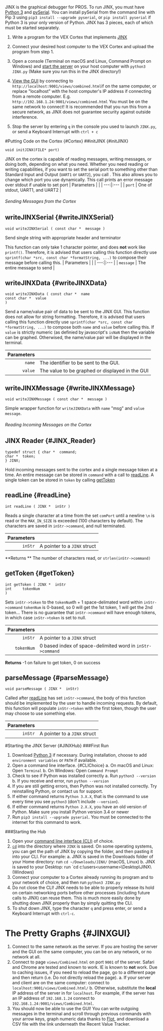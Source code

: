 JINX is the graphical debugger for PROS. To run JINX, you must have [Python 3](https://www.python.org/downloads/) and [pySerial](http://pyserial.readthedocs.io/en/latest/pyserial.html). You can install pySerial from the command line with Pip 3 using `pip3 install --upgrade pyserial`, or `pip install pyserial` if Python 3 is your only version of Python. JINX has 3 pieces, each of which must be started separately.

1. Write a program for the VEX Cortex that implements [JINX][JINX on Cortex]

2. Connect your desired host computer to the VEX Cortex and upload the program from step 1.
3. Open a console (Terminal on macOS and Linux, Command Prompt on Windows) and [start the server][JINX Hub] on your host computer with `python3 JINX.py` (Make sure you run this in the JINX directory!)

4. [View the GUI][JINX GUI] by connecting to `http://localhost:9001/views/combined.html`if on the same computer, or replace "localhost" with the host computer's IP address if connecting from a remote computer. E.g. `http://192.168.1.24:9001/views/combined.html`
You must be on the same network to connect!   It is recommended that you run this from a secure network, as JINX does not guarantee security against outside interference.

5. Stop the server by entering `q` in the console you used to launch `JINX.py`, or send a Keyboard Interrupt with `ctrl + c`


#Putting Code on the Cortex {#Cortex}
##initJINX {#initJINX}
```
void initJINX(FILE* port)
```

JINX on the cortex is capable of reading messages, writing messages, or doing both, depending on what you need.
Whether you need reading or writing capabilities, if you want to set the serial port to something other than Standard Input and Output (`UART1` or `UART2`), you call . This also allows you to change which port you use dynamically.  This call prints an error message over stdout if unable to set port
| Parameters | |
| ---:|:--- |
| `port` | One of stdout, UART1, and UART2 |


###### Sending Messages from the Cortex
## writeJINXSerial {#writeJINXSerial}
```
void writeJINXSerial ( const char *  message )
```
Send single string with appropriate header and terminator

This function can only take 1 character pointer, and does __not__ work like `printf()`. Therefore, it is advised that users calling this function directly use `sprintf(char *src, const char *formatString, ...)` to compose their message before calling this.
| Parameters | |
| ---:|:--- |
| `message` | The entire message to send |

## writeJINXData {#writeJINXData}
```
void writeJINXData ( const char *  name
const char *  value
)
```
Send a name/value pair of data to be sent to the JINX GUI. This function does not allow for string formatting. Therefore, it is advised that users calling this function directly use `sprintf(char *src, const char *formatString, ...)` to compose both `name` and `value` before calling this.
If `value` is strictly numeric (as definied by javascript's `isNaN` then the variable can be graphed. Otherwised, the name/value pair will be displayed in the terminal.

| Parameters | |
| ---:|:--- |
| `name` | The identifier to be sent to the GUI. |
| `value` | The value to be graphed or displayed in the GUI |


## writeJINXMessage {#writeJINXMessage}
```
void writeJINXMessage ( const char *  message )
```
Simple wrapper function for `writeJINXData` with `name` "msg" and `value` `message`.

###### Reading Incoming Messages on the Cortex
## JINX Reader {#JINX_Reader}
```
typedef struct { char *  command;
char *  token;
} JINX;
```
Hold incoming messages sent to the cortex and a single message token at a time.
An entire message can be stored in `command` with a call to [readLine](#readline).
A single token can be stored in `token` by calling [getToken](#getToken)

## readLine {#readLine}
```
int readLine ( JINX *  inStr )
```
Reads a single character at a time from the set `comPort` until a newline `\n` is read or the `MAX_IN_SIZE` is exceeded (100 characters by default). The characters are saved in `inStr->command`, and null terminated.

| Parameters | |
| ---:|:--- |
| `inStr` | A pointer to a `JINX` struct |

**Returns ** The number of characters read, or `strlen(inStr->command)`

## getToken {#getToken}
```
int getToken ( JINX *  inStr
int     tokenNum
)
```
Sets `inStr->token` to the `tokenNum`th + 1 space-delimated word within `inStr->command`
`tokenNum` is 0-based, so 0 will get the 1st token, 1 will get the 2nd token...
There is no guarantee that `inStr->command` will have enough tokens, in which case `inStr->token` is set to null.

| Parameters | |
| ---:|:--- |
| `inStr` | A pointer to a `JINX` struct |
| `tokenNum` | 0 based index of space-delimited word in `inStr->command` |

**Returns** -1 on failure to get token, 0 on success

## parseMessage {#parseMessage}
```
void parseMessage ( JINX *  inStr)
```
Called after [readLine](#readLine) has set `inStr->command`, the body of this function should be implemented by the user to handle incoming requests.
By default, this function will populate `inStr->token` with the first token, though the user may choose to use something else.

| Parameters | |
| ---:|:--- |
| `inStr` | A pointer to a `JINX` struct |

#Starting the JINX Server {#JINXHub}
###First Run
1. Download [Python 3](https://www.python.org/downloads/) if necessary. During installation, choose to add `environment variables` or `PATH` if available.
2. Open a command line interface.   {#CLIChoice}
a. On macOS and Linux: Open `Terminal`
b. On Windows:               Open `Command Prompt`
3. Check to see if Python was installed correctly
a. Run `python3 --version`
b. If you receive and error, run `python --version`
1. If you are still getting errors, then Python was not installed correctly. Try reinstalling Python, or contact us for support.
2. If either command returns `Python 3.X.X`, that is the command to use every time you see `python3` (don't include `--version`).
3. If either command returns `Python 2.X.X`, you have an old version of Python. Make sure you install Python version 3.4 or newer
4. Run `pip3 install --upgrade pyserial`. You must be connected to the internet for this command to work.

###Starting the Hub
1. Open your [command line interface (CLI)](#CLIChoice) of choice.
2. [`cd`](https://en.wikipedia.org/wiki/Cd_(command)) into the directory where `JINX` is saved. On some operating systems, you can get the path of JINX by copying the folder, and then pasting it into your CLI. For example:
a. JINX is saved in the Downloads folder of your Home directory: run `cd ~/Downloads/JINX/` (macOS, Linux)
b. JINX is saved to your Desktop: run `cd c:\users\<username>\Desktop\JINX\ (Windows)
3. Connect your computer to a Cortex already running its program and to your network of choice, and then run `python3 JINX.py`
4. Do not close the CLI! JINX needs to be able to properly release its hold on certain networking ports before other processes (including future calls to JINX) can reuse them. This is much more easily done by shutting down JINX properly than by simply  quitting the CLI.
5. To shut down JINX, type the character `q` and press enter, or send a Keyboard Interrupt with `ctrl-c`.

# The Pretty Graphs {#JINXGUI}
1. Connect to the same network as the server. If you are hosting the server and the GUI on the same computer, you can be on any network, or no network at all.
2. Connect to page `views/Combined.html` on port `9001` of the server.  Safari and Chrome are tested and known to work. IE is known to __not__ work. Due to caching issues, if you need to reload the page, go to a different page and then return (i.e. Do not directly reload the page).
a. If your server and client are on the same computer: connect to `localhost:9001/views/Combined.html/`
b. Otherwise, substitute the __local__ IP address of the server in for `localhost`. For example, if the server has an IP address of `192.168.1.24` connect to  `192.168.1.24:9001/views/Combined.html`.
3. You should now be able to use the GUI! You can write outgoing messages in the terminal and scroll through previous commands with your arrow keys, graph numeric data thanks to [Flot](http://www.flotcharts.org), and download a CSV file with the link underneath the Recent Value Tracker.

[Comm Protocol]: FakeProtocolURL

[JINX on Cortex]: #Cortex
[JINX Hub]: #JINXHub
[JINX GUI]: #JINXGUI


